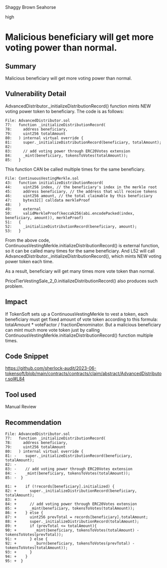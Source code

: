 Shaggy Brown Seahorse

high

# Malicious beneficiary will get more voting power than normal.

## Summary
Malicious beneficiary will get more voting power than normal.

## Vulnerability Detail
AdvancedDistributor._initializeDistributionRecord() function mints NEW voting power token to beneficiary.
The code is as follows:

```solidity
File: AdvancedDistributor.sol
77:   function _initializeDistributionRecord(
78:     address beneficiary,
79:     uint256 totalAmount
80:   ) internal virtual override {
81:     super._initializeDistributionRecord(beneficiary, totalAmount);
82: 
83:     // add voting power through ERC20Votes extension
84:     _mint(beneficiary, tokensToVotes(totalAmount));
85:   }
```

This function CAN be called multiple times for the same beneficiary.

```solidity
File: ContinuousVestingMerkle.sol
43:   function initializeDistributionRecord(
44:     uint256 index, // the beneficiary's index in the merkle root
45:     address beneficiary, // the address that will receive tokens
46:     uint256 amount, // the total claimable by this beneficiary
47:     bytes32[] calldata merkleProof
48:   )
49:     external
50:     validMerkleProof(keccak256(abi.encodePacked(index, beneficiary, amount)), merkleProof)
51:   {
52:     _initializeDistributionRecord(beneficiary, amount);
53:   }
```

From the above code, ContinuousVestingMerkle.initializeDistributionRecord() is external function, so it can be called many times for the same beneficiary.
And L52 will call AdvancedDistributor._initializeDistributionRecord(), which mints NEW voting power token each time.

As a result, beneficiary will get many times more vote token than normal.

PriceTierVestingSale_2_0.initializeDistributionRecord() also produces such problem.

## Impact
If TokenSoft sets up a ContinuousVestingMerkle to vest a token, each beneficiary must get fixed amount of vote token according to this formula: totalAmount * voteFactor / fractionDenominator.
But a malicious beneficiary can mint much more vote token just by calling ContinuousVestingMerkle.initializeDistributionRecord() function multiple times.

## Code Snippet
https://github.com/sherlock-audit/2023-06-tokensoft/blob/main/contracts/contracts/claim/abstract/AdvancedDistributor.sol#L84

## Tool used

Manual Review

## Recommendation
```solidity
File: AdvancedDistributor.sol
77:   function _initializeDistributionRecord(
78:     address beneficiary,
79:     uint256 totalAmount
80:   ) internal virtual override {
81: -    super._initializeDistributionRecord(beneficiary, totalAmount);
82: -
83: -    // add voting power through ERC20Votes extension
84: -    _mint(beneficiary, tokensToVotes(totalAmount));
85: -  }

81: +    if (!records[beneficiary].initialized) {
82: +      super._initializeDistributionRecord(beneficiary, totalAmount);
83: +
84: +      // add voting power through ERC20Votes extension
85: +      _mint(beneficiary, tokensToVotes(totalAmount));
86: +    } else {
87: +      uint256 prevTotal = records[beneficiary].totalAmount;
88: +      super._initializeDistributionRecord(totalAmount);
89: +      if (prevTotal <= totalAmount){
90: +        _mint(beneficiary, tokensToVotes(totalAmount) - tokensToVotes(prevTotal));
91: +      } else {
92: +        _burn(beneficiary, tokensToVotes(prevTotal) - tokensToVotes(totalAmount));
93: +      }
94: +    }
95: +  }
```